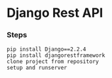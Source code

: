 # Django Rest API

### Steps
    pip install Django==2.2.4
    pip install djangorestframework
    clone project from repository
    setup and runserver


    
